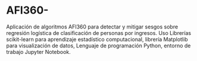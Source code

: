 # AFI360-
Aplicación de algoritmos AFI360 para detectar y mitigar sesgos sobre regresión logística de clasificación de personas por ingresos.  Uso Librerías scikit-learn para aprendizaje estadístico computacional, librería Matplotlib para visualización de datos, Lenguaje de programación Python, entorno de trabajo Jupyter Notebook.

